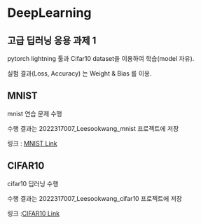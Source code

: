 # DeepLearning

## 고급 딥러닝 응용 과제 1

pytorch lightning 툴과 Cifar10 dataset을 이용하여 학습(model 자유).

실험 결과(Loss, Accuracy) 는 Weight & Bias 를 이용. 

## MNIST

mnist 연습 문제 수행

수행 결과는 2022317007_Leesookwang_mnist 프로젝트에 저장

링크 : [MNIST Link](https://wandb.ai/sookwang/2022317007_Leesookwang_mnist?workspace=user-2sookwang)

## CIFAR10

cifar10 딥러닝 수행

수행 결과는 2022317007_Leesookwang_cifar10 프로젝트에 저장

링크 :[CIFAR10 Link](https://wandb.ai/sookwang/2022317007_Leesookwang_cifar10?workspace=user-2sookwang)

